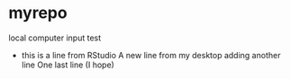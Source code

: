 # myrepo
local computer input test

- this is a line from RStudio
A new line from my desktop
adding another line
One last line (I hope)